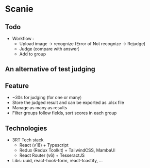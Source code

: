 # Scanie

## Todo

- Workflow :
  - Upload image -> recognize (Error of Not recognize -> Rejudge)
  - Judge (compare with answer)
  - Add to group

## An alternative of test judging

## Feature

- ~30s for judging (for one or many)
- Store the judged result and can be exported as .xlsx file
- Manage as many as results
- Filter groups follow fields, sort scores in each group

## Technologies

- 3RT Tech stack
  - React (v18) + Typescript
  - Redux (Redux Toolkit) + TailwindCSS, MambaUI
  - React Router (v6) + TesseractJS
- Libs: uuid, react-hook-form, react-toastify, ...

<!-- https://dev.to/mathewthe2/using-javascript-to-preprocess-images-for-ocr-1jc -->

